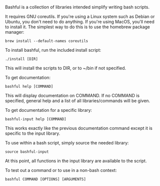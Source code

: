 Bashful is a collection of libraries intended simplify writing bash scripts.

It requires GNU coreutils. If you're using a Linux system such as Debian or
Ubuntu, you don't need to do anything. If you're using MacOS, you'll need to
install it. The simplest way to do this is to use the homebrew package
manager:

    brew install --default-names coreutils

To install bashful, run the included install script:

    ./install [DIR]

This will install the scripts to DIR, or to ~/bin if not specified.

To get documentation:

    bashful help [COMMAND]

This will display documentation on COMMAND. If no COMMAND is specified,
general help and a list of all libraries/commands will be given.

To get documentation for a specific library:

    bashful-input help [COMMAND]

This works exactly like the previous documentation command except it is
specific to the input library.

To use within a bash script, simply source the needed library:

    source bashful-input

At this point, all functions in the input library are available to the script.

To test out a command or to use in a non-bash context:

    bashful COMMAND [OPTIONS] [ARGUMENTS]
